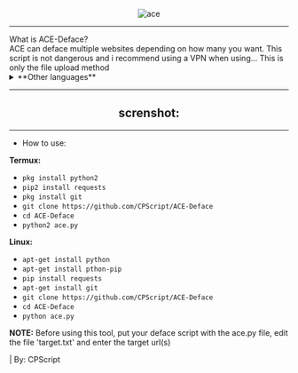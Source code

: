 <div align=center>

![ace](https://github.com/CPScript/ACE-Deface/assets/83523587/3af3bc51-d38a-4ba8-b66c-c6ad7ce3df58)

---

</div>

<div align=left>
What is ACE-Deface?<br>
ACE can deface multiple websites depending on how many you want. This script is not dangerous and i recommend using a VPN when using... This is only the file upload method<br>


<details closed>
<summary>**Other languages**</summary>
<br>

### español | Spanish
¿Qué es ACE-Deface?<br>
ACE puede dañar varios sitios web dependiendo de cuántos desee. Este script no es peligroso y recomiendo usar una VPN cuando use... Este es solo el método de carga de archivos<br>

### 中國人 | Chinese
什麼是 ACE-Deface？<br>
ACE 可以破壞多個網站，具體取決於您想要的數量。這個腳本並不危險，我建議使用時使用VPN...這只是檔案上傳方法<br>

### हिंदी | Hindi
एसीई-डिफेस क्या है?<br>
आप कितनी चाहते हैं इसके आधार पर ACE कई वेबसाइटों को ख़राब कर सकता है। यह स्क्रिप्ट खतरनाक नहीं है और मैं इसका उपयोग करते समय वीपीएन का उपयोग करने की सलाह देता हूं... यह केवल फ़ाइल अपलोड विधि है<br>

### Русский | Russian
Что такое ACE-Deface?<br>
ACE может испортить несколько веб-сайтов в зависимости от того, сколько вы хотите. Этот скрипт не опасен, и я рекомендую использовать VPN при использовании... Это только метод загрузки файлов<br>

</details>

---
</div>

<div align=center>

## screnshot:


</div>


---
<div align=left>

* How to use:

**Termux:**
* `pkg install python2`
* `pip2 install requests`
* `pkg install git`
* `git clone https://github.com/CPScript/ACE-Deface`
* `cd ACE-Deface`
* `python2 ace.py`

**Linux:**
* `apt-get install python`
* `apt-get install pthon-pip`
* `pip install requests`
* `apt-get install git`
* `git clone https://github.com/CPScript/ACE-Deface`
* `cd ACE-Deface`
* `python ace.py`

**NOTE:** Before using this tool, put your deface script with the ace.py file, edit the file 'target.txt' and enter the target url(s)

| By: CPScript

</div>
